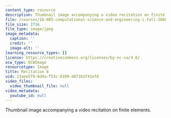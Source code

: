 ```yaml
---
content_type: resource
description: Thumbnail image accompanying a video recitation on finite elements.
file: /courses/18-085-computational-science-and-engineering-i-fall-2008/13aee5f90d4af53c0109d871b1f41efd_r8.jpg
file_size: 2716
file_type: image/jpeg
image_metadata:
  caption: ''
  credit: ''
  image-alt: ''
learning_resource_types: []
license: https://creativecommons.org/licenses/by-nc-sa/4.0/
ocw_type: OCWImage
resourcetype: Image
title: Recitation 8
uid: 13aee5f9-0d4a-f53c-0109-d871b1f41efd
video_files:
  video_thumbnail_file: null
video_metadata:
  youtube_id: null
---
```

Thumbnail image accompanying a video recitation on finite elements.